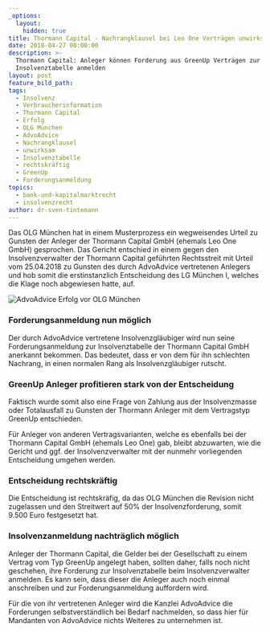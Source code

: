 ```yaml
---
_options:
  layout:
    hidden: true
title: Thormann Capital - Nachrangklausel bei Leo One Verträgen unwirksam
date: 2018-04-27 00:00:00
description: >-
  Thormann Capital: Anleger können Forderung aus GreenUp Verträgen zur
  Insolvenztabelle anmelden
layout: post
feature_bild_path:
tags:
  - Insolvenz
  - Verbraucherinformation
  - Thormann Capital
  - Erfolg
  - OLG München
  - AdvoAdvice
  - Nachrangklausel
  - unwirksam
  - Insolvenztabelle
  - rechtskräftig
  - GreenUp
  - Forderungsanmeldung
topics:
  - bank-und-kapitalmarktrecht
  - insolvenzrecht
author: dr-sven-tintemann
---
```


Das OLG M&uuml;nchen hat in einem Musterprozess ein wegweisendes Urteil zu Gunsten der Anleger der Thormann Capital GmbH (ehemals Leo One GmbH) gesprochen. Das Gericht entschied in einem gegen den Insolvenzverwalter der Thormann Capital gef&uuml;hrten Rechtsstreit mit Urteil vom 25.04.2018 zu Gunsten des durch AdvoAdvice vertretenen Anlegers und hob somit die erstinstanzlich Entscheidung des LG M&uuml;nchen I, welches die Klage noch abgewiesen hatte, auf.

![AdvoAdvice Erfolg vor OLG München](/uploads/advoadvice-01-76-von-80.jpg)

### Forderungsanmeldung nun m&ouml;glich

Der durch AdvoAdvice vertretene Insolvenzgl&auml;ubiger wird nun seine Forderungsanmeldung zur Insolvenztabelle der Thormann Capital GmbH anerkannt bekommen. Das bedeutet, dass er von dem f&uuml;r ihn schlechten Nachrang, in einen normalen Rang als Insolvenzgl&auml;ubiger rutscht.

### GreenUp Anleger profitieren stark von der Entscheidung

Faktisch wurde somit also eine Frage von Zahlung aus der Insolvenzmasse oder Totalausfall zu Gunsten der Thormann Anleger mit dem Vertragstyp GreenUp entschieden.

F&uuml;r Anleger von anderen Vertragsvarianten, welche es ebenfalls bei der Thormann Capital GmbH (ehemals Leo One) gab, bleibt abzuwarten, wie die Gericht und ggf. der Insolvenzverwalter mit der nunmehr vorliegenden Entscheidung umgehen werden.

### Entscheidung rechtskr&auml;ftig

Die Entscheidung ist rechtskr&auml;fig, da das OLG M&uuml;nchen die Revision nicht zugelassen und den Streitwert auf 50% der Insolvenzforderung, somit 9.500 Euro festgesetzt hat.

### Insolvenzanmeldung nachtr&auml;glich m&ouml;glich

Anleger der Thormann Capital, die Gelder bei der Gesellschaft zu einem Vertrag vom Typ GreenUp angelegt haben, sollten daher, falls noch nicht geschehen, ihre Forderung zur Insolvenztabelle beim Insolvenzverwalter anmelden. Es kann sein, dass dieser die Anleger auch noch einmal anschreiben und zur Forderungsanmeldung auffordern wird.

F&uuml;r die von ihr vertretenen Anleger wird die Kanzlei AdvoAdvice die Forderungen selbstverst&auml;ndlich bei Bedarf nachmelden, so dass hier f&uuml;r Mandanten von AdvoAdvice nichts Weiteres zu unternehmen ist.

&nbsp;